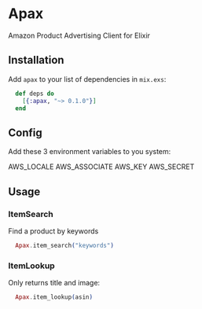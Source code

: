 # Apax

Amazon Product Advertising Client for Elixir

## Installation

Add `apax` to your list of dependencies in `mix.exs`:

```elixir
  def deps do
    [{:apax, "~> 0.1.0"}]
  end
```

## Config

Add these 3 environment variables to you system:

AWS_LOCALE
AWS_ASSOCIATE
AWS_KEY
AWS_SECRET

## Usage

### ItemSearch 

Find a product by keywords
```elixir
  Apax.item_search("keywords")
```
### ItemLookup

Only returns title and image:
```elixir
  Apax.item_lookup(asin)
```
